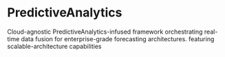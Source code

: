 # PredictiveAnalytics
Cloud-agnostic PredictiveAnalytics-infused framework orchestrating real-time data fusion for enterprise-grade forecasting architectures. featuring scalable-architecture capabilities
